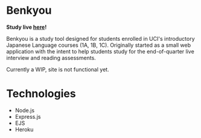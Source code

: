 # Benkyou

<b> Study live [here](https://japanese-1a-practice-bot.herokuapp.com/)! </b>

Benkyou is a study tool designed for students enrolled in UCI's introductory Japanese Language courses (1A, 1B, 1C). Originally started as a small web application with the intent to help students study for the end-of-quarter live interview and reading assessments.

Currently a WIP, site is not functional yet.

# Technologies
* Node.js
* Express.js
* EJS
* Heroku
